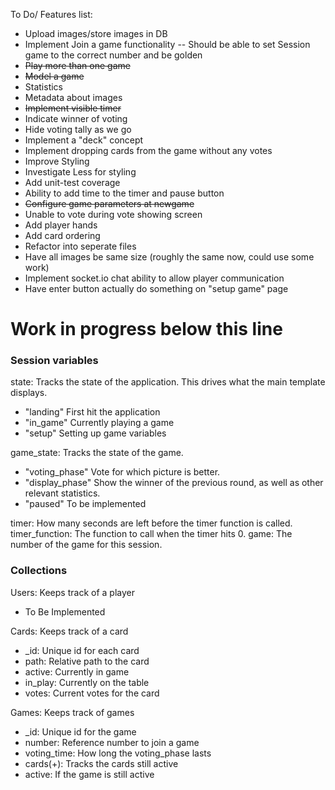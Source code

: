 To Do/ Features list:
 * Upload images/store images in DB
 * Implement Join a game functionality -- Should be able to set Session game to the correct number and be golden
 * ~~Play more than one game~~
 * ~~Model a game~~
 * Statistics
 * Metadata about images
 * ~~Implement visible timer~~
 * Indicate winner of voting
 * Hide voting tally as we go
 * Implement a "deck" concept
 * Implement dropping cards from the game without any votes
 * Improve Styling
 * Investigate Less for styling
 * Add unit-test coverage
 * Ability to add time to the timer and pause button
 * ~~Configure game parameters at newgame~~
 * Unable to vote during vote showing screen
 * Add player hands
 * Add card ordering
 * Refactor into seperate files
 * Have all images be same size (roughly the same now, could use some work)
 * Implement socket.io chat ability to allow player communication
 * Have enter button actually do something on "setup game" page

Work in progress below this line
===========================================================
### Session variables
state: Tracks the state of the application.  This drives what the main template displays.
 * "landing" First hit the application
 * "in_game" Currently playing a game
 * "setup" Setting up game variables

game_state: Tracks the state of the game.
 * "voting_phase" Vote for which picture is better.
 * "display_phase" Show the winner of the previous round, as well as other relevant statistics.
 * "paused" To be implemented

timer: How many seconds are left before the timer function is called.
timer_function: The function to call when the timer hits 0.
game: The number of the game for this session.

### Collections
Users: Keeps track of a player
 * To Be Implemented

Cards: Keeps track of a card
 * _id: Unique id for each card
 * path: Relative path to the card
 * active: Currently in game
 * in_play: Currently on the table
 * votes: Current votes for the card

Games: Keeps track of games
 * _id: Unique id for the game
 * number: Reference number to join a game
 * voting_time: How long the voting_phase lasts
 * cards(+): Tracks the cards still active
 * active: If the game is still active
